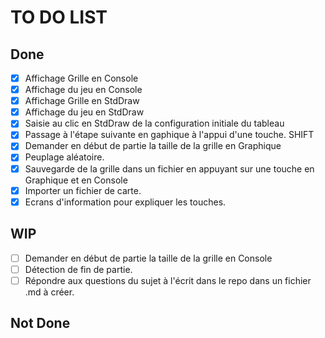 # TO DO LIST #


## Done ##
- [x] Affichage Grille en Console
- [x] Affichage du jeu en Console
- [x] Affichage Grille en StdDraw
- [x] Affichage du jeu en StdDraw
- [x] Saisie au clic en StdDraw de la configuration initiale du tableau
- [x] Passage à l'étape suivante en gaphique à l'appui d'une touche. SHIFT
- [x] Demander en début de partie la taille de la grille en Graphique 
- [x] Peuplage aléatoire.
- [x] Sauvegarde de la grille dans un fichier en appuyant sur une touche en Graphique et en Console
- [x] Importer un fichier de carte.
- [x] Ecrans d'information pour expliquer les touches.

## WIP ##
- [ ] Demander en début de partie la taille de la grille en Console
- [ ] Détection de fin de partie.
- [ ] Répondre aux questions du sujet à l'écrit dans le repo dans un fichier .md à créer.

## Not Done ##
